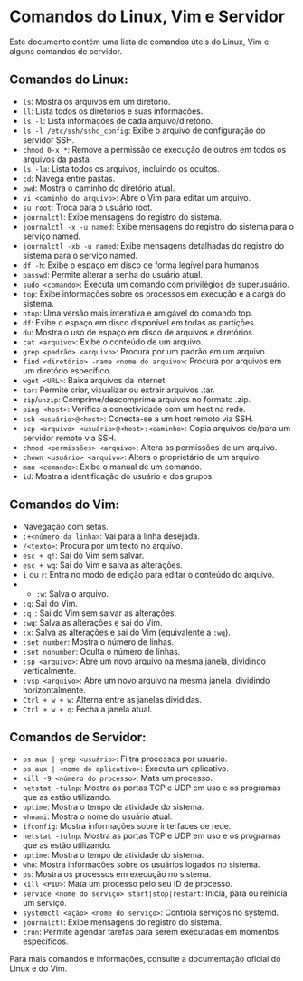# Comandos do Linux, Vim e Servidor

Este documento contém uma lista de comandos úteis do Linux, Vim e alguns comandos de servidor.

## Comandos do Linux:

- `ls`: Mostra os arquivos em um diretório.
- `ll`: Lista todos os diretórios e suas informações.
- `ls -l`: Lista informações de cada arquivo/diretório.
- `ls -l /etc/ssh/sshd_config`: Exibe o arquivo de configuração do servidor SSH.
- `chmod 0-x *`: Remove a permissão de execução de outros em todos os arquivos da pasta.
- `ls -la`: Lista todos os arquivos, incluindo os ocultos.
- `cd`: Navega entre pastas.
- `pwd`: Mostra o caminho do diretório atual.
- `vi <caminho do arquivo>`: Abre o Vim para editar um arquivo.
- `su root`: Troca para o usuário root.
- `journalctl`: Exibe mensagens do registro do sistema.
- `journalctl -x -u named`: Exibe mensagens do registro do sistema para o serviço named.
- `journalctl -xb -u named`: Exibe mensagens detalhadas do registro do sistema para o serviço named.
- `df -h`: Exibe o espaço em disco de forma legível para humanos.
- `passwd`: Permite alterar a senha do usuário atual.
- `sudo <comando>`: Executa um comando com privilégios de superusuário.
- `top`: Exibe informações sobre os processos em execução e a carga do sistema.
- `htop`: Uma versão mais interativa e amigável do comando top.
- `df`: Exibe o espaço em disco disponível em todas as partições.
- `du`: Mostra o uso de espaço em disco de arquivos e diretórios.
- `cat <arquivo>`: Exibe o conteúdo de um arquivo.
- `grep <padrão> <arquivo>`: Procura por um padrão em um arquivo.
- `find <diretório> -name <nome do arquivo>`: Procura por arquivos em um diretório específico.
- `wget <URL>`: Baixa arquivos da internet.
- `tar`: Permite criar, visualizar ou extrair arquivos .tar.
- `zip`/`unzip`: Comprime/descomprime arquivos no formato .zip.
- `ping <host>`: Verifica a conectividade com um host na rede.
- `ssh <usuário>@<host>`: Conecta-se a um host remoto via SSH.
- `scp <arquivo> <usuário>@<host>:<caminho>`: Copia arquivos de/para um servidor remoto via SSH.
- `chmod <permissões> <arquivo>`: Altera as permissões de um arquivo.
- `chown <usuário> <arquivo>`: Altera o proprietário de um arquivo.
- `man <comando>`: Exibe o manual de um comando.
- `id`: Mostra a identificação do usuário e dos grupos.


## Comandos do Vim:

- Navegação com setas.
- `:+<número da linha>`: Vai para a linha desejada.
- `/<texto>`: Procura por um texto no arquivo.
- `esc + q!`: Sai do Vim sem salvar.
- `esc + wq`: Sai do Vim e salva as alterações.
- `i` ou `r`: Entra no modo de edição para editar o conteúdo do arquivo.
- - `:w`: Salva o arquivo.
- `:q`: Sai do Vim.
- `:q!`: Sai do Vim sem salvar as alterações.
- `:wq`: Salva as alterações e sai do Vim.
- `:x`: Salva as alterações e sai do Vim (equivalente a `:wq`).
- `:set number`: Mostra o número de linhas.
- `:set nonumber`: Oculta o número de linhas.
- `:sp <arquivo>`: Abre um novo arquivo na mesma janela, dividindo verticalmente.
- `:vsp <arquivo>`: Abre um novo arquivo na mesma janela, dividindo horizontalmente.
- `Ctrl + w + w`: Alterna entre as janelas divididas.
- `Ctrl + w + q`: Fecha a janela atual.

## Comandos de Servidor:

- `ps aux | grep <usuário>`: Filtra processos por usuário.
- `ps aux | <nome do aplicativo>`: Executa um aplicativo.
- `kill -9 <número do processo>`: Mata um processo.
- `netstat -tulnp`: Mostra as portas TCP e UDP em uso e os programas que as estão utilizando.
- `uptime`: Mostra o tempo de atividade do sistema.
- `whoami`: Mostra o nome do usuário atual.
- `ifconfig`: Mostra informações sobre interfaces de rede.
- `netstat -tulnp`: Mostra as portas TCP e UDP em uso e os programas que as estão utilizando.
- `uptime`: Mostra o tempo de atividade do sistema.
- `who`: Mostra informações sobre os usuários logados no sistema.
- `ps`: Mostra os processos em execução no sistema.
- `kill <PID>`: Mata um processo pelo seu ID de processo.
- `service <nome do serviço> start|stop|restart`: Inicia, para ou reinicia um serviço.
- `systemctl <ação> <nome do serviço>`: Controla serviços no systemd.
- `journalctl`: Exibe mensagens do registro do sistema.
- `cron`: Permite agendar tarefas para serem executadas em momentos específicos.


Para mais comandos e informações, consulte a documentação oficial do Linux e do Vim.
